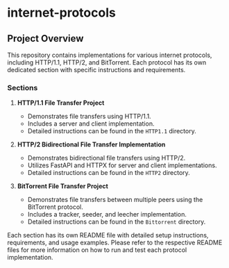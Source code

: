 # internet-protocols

## Project Overview

This repository contains implementations for various internet protocols, including HTTP/1.1, HTTP/2, and BitTorrent. Each protocol has its own dedicated section with specific instructions and requirements.

### Sections

1. **HTTP/1.1 File Transfer Project**
   - Demonstrates file transfers using HTTP/1.1.
   - Includes a server and client implementation.
   - Detailed instructions can be found in the `HTTP1.1` directory.

2. **HTTP/2 Bidirectional File Transfer Implementation**
   - Demonstrates bidirectional file transfers using HTTP/2.
   - Utilizes FastAPI and HTTPX for server and client implementations.
   - Detailed instructions can be found in the `HTTP2` directory.

3. **BitTorrent File Transfer Project**
   - Demonstrates file transfers between multiple peers using the BitTorrent protocol.
   - Includes a tracker, seeder, and leecher implementation.
   - Detailed instructions can be found in the `Bittorrent` directory.

Each section has its own README file with detailed setup instructions, requirements, and usage examples. Please refer to the respective README files for more information on how to run and test each protocol implementation.
